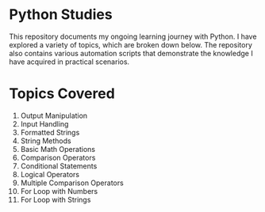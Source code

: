 # Python Studies

This repository documents my ongoing learning journey with Python. I have explored a variety of topics, which are broken down below. 
The repository also contains various automation scripts that demonstrate the knowledge I have acquired in practical scenarios.


# Topics Covered

1. Output Manipulation
2. Input Handling
3. Formatted Strings
4. String Methods
5. Basic Math Operations
6. Comparison Operators
7. Conditional Statements
8. Logical Operators
9. Multiple Comparison Operators
10. For Loop with Numbers
11. For Loop with Strings
